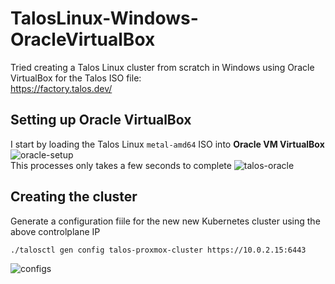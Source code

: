 # TalosLinux-Windows-OracleVirtualBox
Tried creating a Talos Linux cluster from scratch in Windows using Oracle VirtualBox for the Talos ISO file:
<br/>
https://factory.talos.dev/

## Setting up Oracle VirtualBox
I start by loading the Talos Linux ```metal-amd64``` ISO into <b>Oracle VM VirtualBox</b><br/>
![oracle-setup](https://github.com/user-attachments/assets/408716d6-ee92-4ab5-8f10-8e41716e1650)
<br/>
This processes only takes a few seconds to complete
![talos-oracle](https://github.com/user-attachments/assets/6b247cb5-555e-4659-8988-abb185d63124)

## Creating the cluster
Generate a configuration fiile for the new new Kubernetes cluster using the above controlplane IP
```
./talosctl gen config talos-proxmox-cluster https://10.0.2.15:6443
```

![configs](https://github.com/user-attachments/assets/7e05c959-fa39-4c48-b769-9fdf09177782)


